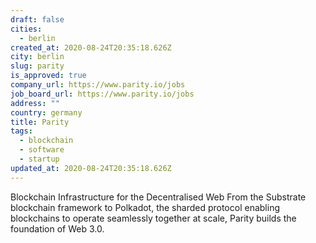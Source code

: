 ```yaml
---
draft: false
cities:
  - berlin
created_at: 2020-08-24T20:35:18.626Z
city: berlin
slug: parity
is_approved: true
company_url: https://www.parity.io/jobs
job_board_url: https://www.parity.io/jobs
address: ""
country: germany
title: Parity
tags:
  - blockchain
  - software
  - startup
updated_at: 2020-08-24T20:35:18.626Z
---
```

 Blockchain Infrastructure for the Decentralised Web From the Substrate blockchain framework to Polkadot, the sharded protocol enabling blockchains to operate seamlessly together at scale, Parity builds the foundation of Web 3.0.